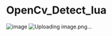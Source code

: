 # OpenCv_Detect_lua

![image](https://user-images.githubusercontent.com/78076796/161370171-e22245e0-17e3-44a2-b001-06c1f7c44a45.png)
![Uploading image.png…]()
